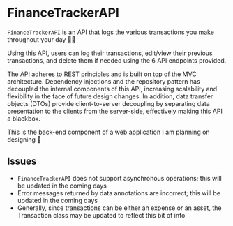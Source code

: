 # FinanceTrackerAPI

`FinanceTrackerAPI` is an API that logs the various transactions you make throughout your day 💸✅

Using this API, users can log their transactions, edit/view their previous transactions, and delete them if needed using the 6 API endpoints provided.

The API adheres to REST principles and is built on top of the MVC architecture. Dependency injections and the repository pattern has decoupled 
the internal components of this API, increasing scalability and flexibility in the face of future design changes. In addition, data transfer objects (DTOs)
provide client-to-server decoupling by separating data presentation to the clients from the server-side, effectively making this API a blackbox.

This is the back-end component of a web application I am planning on designing 🤗

## Issues
* `FinanceTrackerAPI` does not support asynchronous operations; this will be updated in the coming days
* Error messages returned by data annotations are incorrect; this will be updated in the coming days
* Generally, since transactions can be either an expense or an asset, the Transaction class may be updated to reflect this bit of info
